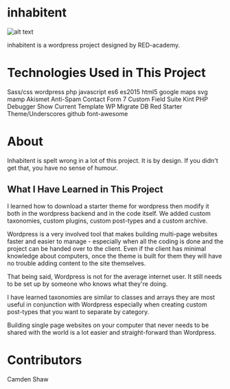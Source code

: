 # inhabitent

![alt text](readme-image/inhabitent.png "Welcome to the Inhabitent Wordpress Site")

inhabitent is a wordpress project designed by RED-academy.

# Technologies Used in This Project
Sass/css    wordpress   php   javascript es6  es2015    html5    google maps   svg   mamp    Akismet Anti-Spam   Contact Form 7    Custom Field Suite    Kint PHP Debugger   Show Current Template   WP Migrate DB   Red Starter Theme/Underscores    github    font-awesome

# About
Inhabitent is spelt wrong in a lot of this project.  It is by design.  If you didn't get that, you have no sense of humour.

## What I Have Learned in This Project

I learned how to download a starter theme for wordpress then modify it both in the wordpress backend and in the code itself.  We added custom taxonomies, custom plugins, custom post-types and a custom archive.

Wordpress is a very involved tool that makes building multi-page websites faster and easier to manage - especially when all the coding is done and the project can be handed over to the client.  Even if the client has minimal knowledge about computers, once the theme is built for them they will have no trouble adding content to the site themselves.

That being said, Wordpress is not for the average internet user.  It still needs to be set up by someone who knows what they're doing.

I have learned taxonomies are similar to classes and arrays they are most useful in conjunction with Wordpress especially when creating custom post-types that you want to separate by category.

Building single page websites on your computer that never needs to be shared with the world is a lot easier and straight-forward than Wordpress.

# Contributors
Camden Shaw